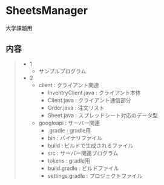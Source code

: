 # SheetsManager
大学課題用

## 内容
> - 1
>   - サンプルプログラム
> - 2
>   - client    : クライアント関連
>     - InventryClient.java : クライアント本体
>     - Client.java         : クライアント通信部分
>     - Order.java          : 注文リスト
>     - Sheet.java          : スプレッドシート対応のデータ型
>   - googleapi : サーバー関連
>     - .gradle         : gradle用
>     - bin             : バイナリファイル
>     - build           : ビルドで生成されるファイル
>     - src             : サーバー関連プログラム
>     - tokens          : gradle用
>     - build.gradle    : ビルドファイル
>     - settings.gradle : プロジェクトファイル
